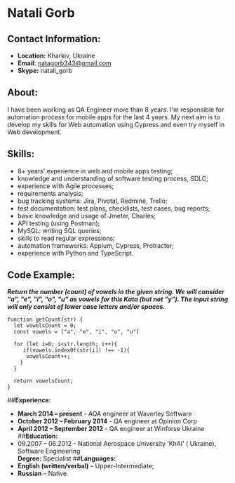 # **Natali Gorb**
## **Contact Information:**
* **Location:** Kharkiv, Ukraine
* **Email:** natagorb343@gmail.com
* **Skype:** natali_gorb
## **About:**
I have been working as QA Engineer more than 8 years. I'm responsible for automation process for mobile apps for the last 4 years. My next aim is to develop my skills for Web automation using Cypress and even try myself in Web development.
## **Skills:**
* 8+ years’ experience in web and mobile apps testing;
*  knowledge and understanding of software testing process, SDLC;
*  experience with Agile processes;
*  requirements analysis;
*  bug tracking systems: Jira, Pivotal, Redmine, Trello;
*  test documentation: test plans, checklists, test­ cases, bug reports;
*  basic knowledge and usage of Jmeter, Charles;
*  API testing (using Postman);
*  MySQL: writing SQL queries;
*  skills to read regular expressions;
*  automation frameworks: Appium, Cypress, Protractor;
*  experience with Python and TypeScript.
## **Code Example:**
**_Return the number (count) of vowels in the given string.
We will consider "a", "e", "i", "o", "u" as vowels for this Kata (but not "y"). The input string will only consist of lower case letters and/or spaces._**
```
function getCount(str) {
  let vowelsCount = 0;
  const vowels = ["a", "e", "i", "o", "u"]
  
  for (let i=0; i<str.length; i++){
     if(vowels.indexOf(str[i]) !== -1){
      vowelsCount++;
    }   
  }
     
  return vowelsCount;
}
```
##**Experience:**
* **March 2014 – present** - AQA engineer at Waverley Software
* **October 2012 – February 2014** - QA engineer at Opinion Corp
* **April 2012 – September 2012** - QA engineer at Winforse Ukraine
##**Education:**
* 09.2007 – 06.2012 - National Aerospace University ‘KhAI’ ( Ukraine), Software Engineering  
**Degree:** Specialist
##**Languages:**
* **English (written/verbal)** – Upper-Intermediate;
* **Russian** – Native.



